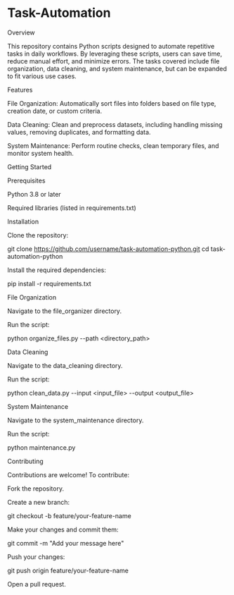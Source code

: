 # Task-Automation

Overview

This repository contains Python scripts designed to automate repetitive tasks in daily workflows. By leveraging these scripts, users can save time, reduce manual effort, and minimize errors. The tasks covered include file organization, data cleaning, and system maintenance, but can be expanded to fit various use cases.

Features

File Organization: Automatically sort files into folders based on file type, creation date, or custom criteria.

Data Cleaning: Clean and preprocess datasets, including handling missing values, removing duplicates, and formatting data.

System Maintenance: Perform routine checks, clean temporary files, and monitor system health.

Getting Started

Prerequisites

Python 3.8 or later

Required libraries (listed in requirements.txt)

Installation

Clone the repository:

git clone https://github.com/username/task-automation-python.git
cd task-automation-python

Install the required dependencies:

pip install -r requirements.txt

File Organization

Navigate to the file_organizer directory.

Run the script:

python organize_files.py --path <directory_path>

Data Cleaning

Navigate to the data_cleaning directory.

Run the script:

python clean_data.py --input <input_file> --output <output_file>

System Maintenance

Navigate to the system_maintenance directory.

Run the script:

python maintenance.py

Contributing

Contributions are welcome! To contribute:

Fork the repository.

Create a new branch:

git checkout -b feature/your-feature-name

Make your changes and commit them:

git commit -m "Add your message here"

Push your changes:

git push origin feature/your-feature-name

Open a pull request.

